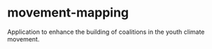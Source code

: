 # movement-mapping
Application to enhance the building of coalitions in the youth climate movement.
